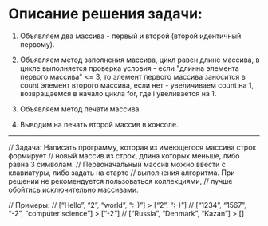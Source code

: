 # Описание решения задачи:

1) Объявляем два массива - первый и второй (второй идентичный первому).

2) Объявляем метод заполнения массива, цикл равен длине массива, в цикле выполняется проверка условия - если "длинна элемента первого массива" <= 3, то элемент первого массива заносится в count элемент второго массива, если нет - увеличиваем count на 1, возвращаемся в начало цикла for, где i увеливается на 1.

3) Объявляем метод печати массива.

4) Выводим на печать второй массив в консоле.
___________________________________________________________________

// Задача: Написать программу, которая из имеющегося массива строк формирует 
// новый массив из строк, длина которых меньше, либо равна 3 символам. 
// Первоначальный массив можно ввести с клавиатуры, либо задать на старте 
// выполнения алгоритма. При решении не рекомендуется пользоваться коллекциями, 
// лучше обойтись исключительно массивами.

// Примеры:
// [“Hello”, “2”, “world”, “:-)”] > [“2”, “:-)”]
// [“1234”, “1567”, “-2”, “computer science”] > [“-2”]
// [“Russia”, “Denmark”, “Kazan”] > []